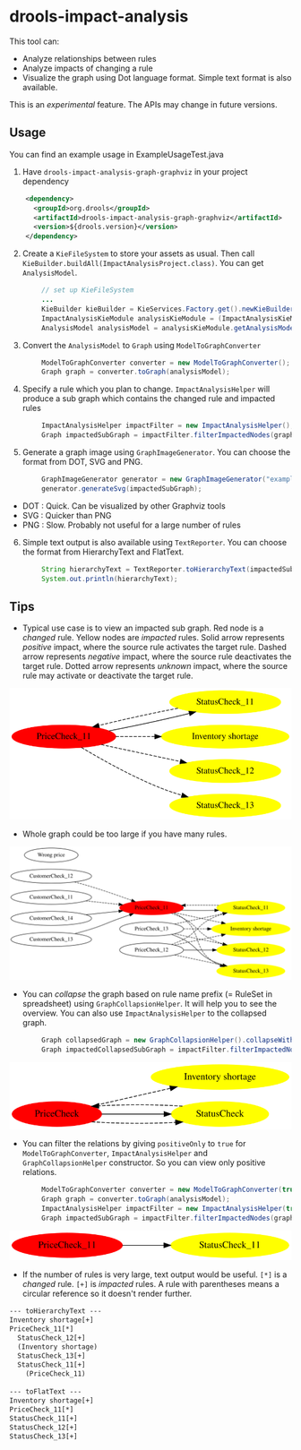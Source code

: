 # drools-impact-analysis

This tool can:

* Analyze relationships between rules
* Analyze impacts of changing a rule
* Visualize the graph using Dot language format. Simple text format is also available.

This is an *experimental* feature. The APIs may change in future versions.

## Usage

You can find an example usage in ExampleUsageTest.java

1) Have `drools-impact-analysis-graph-graphviz` in your project dependency

```xml
    <dependency>
      <groupId>org.drools</groupId>
      <artifactId>drools-impact-analysis-graph-graphviz</artifactId>
      <version>${drools.version}</version>
    </dependency>
```

2) Create a `KieFileSystem` to store your assets as usual. Then call `KieBuilder.buildAll(ImpactAnalysisProject.class)`. You can get `AnalysisModel`.

```java
        // set up KieFileSystem
        ...
        KieBuilder kieBuilder = KieServices.Factory.get().newKieBuilder(kfs).buildAll(ImpactAnalysisProject.class);
        ImpactAnalysisKieModule analysisKieModule = (ImpactAnalysisKieModule) kieBuilder.getKieModule();
        AnalysisModel analysisModel = analysisKieModule.getAnalysisModel();
```
3) Convert the `AnalysisModel` to `Graph` using `ModelToGraphConverter`

```java
        ModelToGraphConverter converter = new ModelToGraphConverter();
        Graph graph = converter.toGraph(analysisModel);
```

4) Specify a rule which you plan to change. `ImpactAnalysisHelper` will produce a sub graph which contains the changed rule and impacted rules

```java
        ImpactAnalysisHelper impactFilter = new ImpactAnalysisHelper();
        Graph impactedSubGraph = impactFilter.filterImpactedNodes(graph, "org.drools.impact.analysis.example.PriceCheck_11");
```

5) Generate a graph image using `GraphImageGenerator`. You can choose the format from DOT, SVG and PNG.

```java
        GraphImageGenerator generator = new GraphImageGenerator("example-impacted-sub-graph");
        generator.generateSvg(impactedSubGraph);
```

* DOT : Quick. Can be visualized by other Graphviz tools
* SVG : Quicker than PNG
* PNG : Slow. Probably not useful for a large number of rules

6) Simple text output is also available using `TextReporter`. You can choose the format from HierarchyText and FlatText.

```java
        String hierarchyText = TextReporter.toHierarchyText(impactedSubGraph);
        System.out.println(hierarchyText);
```

## Tips

* Typical use case is to view an impacted sub graph. Red node is a *changed* rule. Yellow nodes are *impacted* rules. Solid arrow represents *positive* impact, where the source rule activates the target rule. Dashed arrow represents *negative* impact, where the source rule deactivates the target rule. Dotted arrow represents *unknown* impact, where the source rule may activate or deactivate the target rule.

![example1](example1.svg)

* Whole graph could be too large if you have many rules.

![example2](example2.svg)

* You can *collapse* the graph based on rule name prefix (= RuleSet in spreadsheet) using `GraphCollapsionHelper`. It will help you to see the overview. You can also use `ImpactAnalysisHelper` to the collapsed graph.

```java
        Graph collapsedGraph = new GraphCollapsionHelper().collapseWithRuleNamePrefix(graph);
        Graph impactedCollapsedSubGraph = impactFilter.filterImpactedNodes(collapsedGraph, "org.drools.impact.analysis.example.PriceCheck");
```

![example3](example3.svg)

* You can filter the relations by giving `positiveOnly` to `true` for `ModelToGraphConverter`, `ImpactAnalysisHelper` and `GraphCollapsionHelper` constructor. So you can view only positive relations.

```java
        ModelToGraphConverter converter = new ModelToGraphConverter(true);
        Graph graph = converter.toGraph(analysisModel);
        ImpactAnalysisHelper impactFilter = new ImpactAnalysisHelper(true);
        Graph impactedSubGraph = impactFilter.filterImpactedNodes(graph, "org.drools.impact.analysis.example.PriceCheck_11");
```

![example4](example4.svg)

* If the number of rules is very large, text output would be useful. `[*]` is a *changed* rule. `[+]` is *impacted* rules. A rule with parentheses means a circular reference so it doesn't render further.

```
--- toHierarchyText ---
Inventory shortage[+]
PriceCheck_11[*]
  StatusCheck_12[+]
  (Inventory shortage)
  StatusCheck_13[+]
  StatusCheck_11[+]
    (PriceCheck_11)

--- toFlatText ---
Inventory shortage[+]
PriceCheck_11[*]
StatusCheck_11[+]
StatusCheck_12[+]
StatusCheck_13[+]
```
